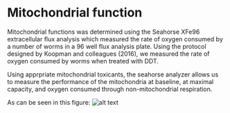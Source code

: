 # Mitochondrial function
Mitochondrial functions was determined using the Seahorse XFe96 extracellular flux analysis which measured the rate of oxygen consumed by a number of worms in a 96 well flux analysis plate. Using the protocol designed by Koopman and colleagues (2016), we measured the rate of oxygen consumed by worms when treated with DDT. 

Using apprpriate mitochondrial toxicants, the seahorse analyzer allows us to measure the performance of the mitochondria at baseline, at maximal capacity, and oxygen consumed through non-mitochondrial respiration. 

As can be seen in this figure: 
![alt text](https://github.com/vrindakalia/DDT_tau_Celegans/mitochondrial_function/seahorse_koopman_profile.tiff?raw=true)



